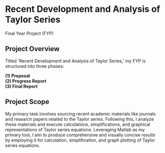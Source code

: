 # Recent Development and Analysis of Taylor Series
Final Year Project (FYP)

## Project Overview
Titled 'Recent Development and Analysis of Taylor Series,' my FYP is structured into three phases: 
 
**(1) Proposal**  
**(2) Progress Report**  
**(3) Final Report**  

## Project Scope
My primary task involves sourcing recent academic materials like journals and research papers related to the Taylor series. Following this, I analyze these materials and execute calculations, simplifications, and graphical representations of Taylor series equations. Leveraging Matlab as my primary tool, I aim to produce comprehensive and visually concise results by employing it for calculation, simplification, and graph plotting of Taylor series equations.
